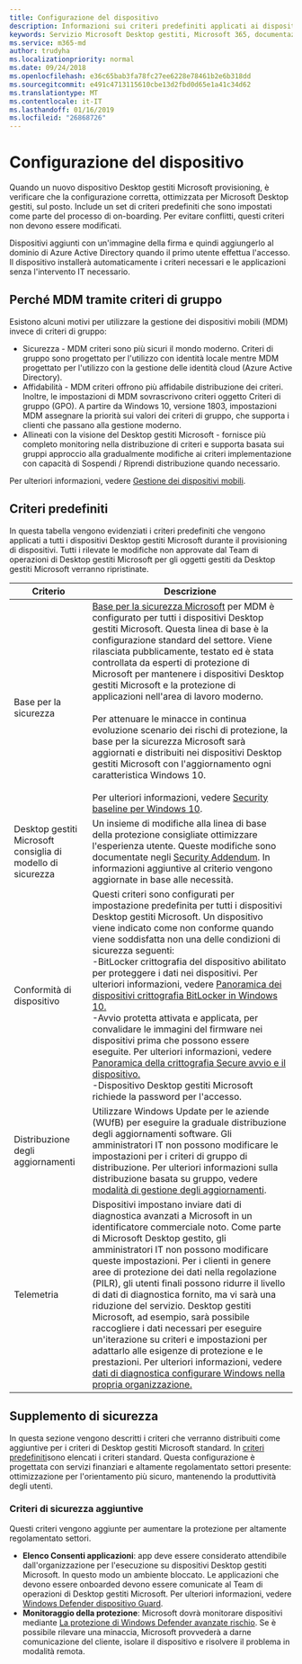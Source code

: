 ```yaml
---
title: Configurazione del dispositivo
description: Informazioni sui criteri predefiniti applicati ai dispositivi Desktop gestiti Microsoft.
keywords: Servizio Microsoft Desktop gestiti, Microsoft 365, documentazione
ms.service: m365-md
author: trudyha
ms.localizationpriority: normal
ms.date: 09/24/2018
ms.openlocfilehash: e36c65bab3fa78fc27ee6228e78461b2e6b318dd
ms.sourcegitcommit: e491c4713115610cbe13d2fbd0d65e1a41c34d62
ms.translationtype: MT
ms.contentlocale: it-IT
ms.lasthandoff: 01/16/2019
ms.locfileid: "26868726"
---
```

# <a name="device-configuration"></a>Configurazione del dispositivo


<!--This topic is the target for a "Learn more" link in the Enterprise Agreement (aka.ms/dev-config); do not delete.-->

<!-- Device configuration and Security Addendum-->

Quando un nuovo dispositivo Desktop gestiti Microsoft provisioning, è verificare che la configurazione corretta, ottimizzata per Microsoft Desktop gestiti, sul posto. Include un set di criteri predefiniti che sono impostati come parte del processo di on-boarding. Per evitare conflitti, questi criteri non devono essere modificati. 

Dispositivi aggiunti con un'immagine della firma e quindi aggiungerlo al dominio di Azure Active Directory quando il primo utente effettua l'accesso. Il dispositivo installerà automaticamente i criteri necessari e le applicazioni senza l'intervento IT necessario.

## <a name="why-mdm-over-group-policy"></a>Perché MDM tramite criteri di gruppo

Esistono alcuni motivi per utilizzare la gestione dei dispositivi mobili (MDM) invece di criteri di gruppo:

- Sicurezza - MDM criteri sono più sicuri il mondo moderno. Criteri di gruppo sono progettato per l'utilizzo con identità locale mentre MDM progettato per l'utilizzo con la gestione delle identità cloud (Azure Active Directory).
- Affidabilità - MDM criteri offrono più affidabile distribuzione dei criteri. Inoltre, le impostazioni di MDM sovrascrivono criteri oggetto Criteri di gruppo (GPO). A partire da Windows 10, versione 1803, impostazioni MDM assegnare la priorità sui valori dei criteri di gruppo, che supporta i clienti che passano alla gestione moderno. 
- Allineati con la visione del Desktop gestiti Microsoft - fornisce più completo monitoring nella distribuzione di criteri e supporta basata sui gruppi approccio alla gradualmente modifiche ai criteri implementazione con capacità di Sospendi / Riprendi distribuzione quando necessario.

Per ulteriori informazioni, vedere [Gestione dei dispositivi mobili](https://docs.microsoft.com/windows/client-management/mdm/). 

## <a name="default-policies"></a>Criteri predefiniti

In questa tabella vengono evidenziati i criteri predefiniti che vengono applicati a tutti i dispositivi Desktop gestiti Microsoft durante il provisioning di dispositivi. Tutti i rilevate le modifiche non approvate dal Team di operazioni di Desktop gestiti Microsoft per gli oggetti gestiti da Desktop gestiti Microsoft verranno ripristinate.

Criterio | Descrizione
--- | ---
Base per la sicurezza | [Base per la sicurezza Microsoft](https://docs.microsoft.com/windows/device-security/windows-security-baselines) per MDM è configurato per tutti i dispositivi Desktop gestiti Microsoft. Questa linea di base è la configurazione standard del settore. Viene rilasciata pubblicamente, testato ed è stata controllata da esperti di protezione di Microsoft per mantenere i dispositivi Desktop gestiti Microsoft e la protezione di applicazioni nell'area di lavoro moderno.<br><br>Per attenuare le minacce in continua evoluzione scenario dei rischi di protezione, la base per la sicurezza Microsoft sarà aggiornati e distribuiti nei dispositivi Desktop gestiti Microsoft con l'aggiornamento ogni caratteristica Windows 10.<br><br>Per ulteriori informazioni, vedere [Security baseline per Windows 10](https://blogs.technet.microsoft.com/secguide/2017/10/18/security-baseline-for-windows-10-fall-creators-update-v1709-final/).
Desktop gestiti Microsoft consiglia di modello di sicurezza | Un insieme di modifiche alla linea di base della protezione consigliate ottimizzare l'esperienza utente.  Queste modifiche sono documentate negli [Security Addendum](#security-addendum). In informazioni aggiuntive al criterio vengono aggiornate in base alle necessità.  
Conformità di dispositivo | Questi criteri sono configurati per impostazione predefinita per tutti i dispositivi Desktop gestiti Microsoft. Un dispositivo viene indicato come non conforme quando viene soddisfatta non una delle condizioni di sicurezza seguenti:<br>-BitLocker crittografia del dispositivo abilitato per proteggere i dati nei dispositivi. Per ulteriori informazioni, vedere [Panoramica dei dispositivi crittografia BitLocker in Windows 10.](https://docs.microsoft.com/windows/security/information-protection/bitlocker/bitlocker-device-encryption-overview-windows-10)<br>-Avvio protetta attivata e applicata, per convalidare le immagini del firmware nei dispositivi prima che possono essere eseguite. Per ulteriori informazioni, vedere [Panoramica della crittografia Secure avvio e il dispositivo.](https://docs.microsoft.com/windows-hardware/drivers/bringup/secure-boot-and-device-encryption-overview)<br>-Dispositivo Desktop gestiti Microsoft richiede la password per l'accesso.
Distribuzione degli aggiornamenti | Utilizzare Windows Update per le aziende (WUfB) per eseguire la graduale distribuzione degli aggiornamenti software. Gli amministratori IT non possono modificare le impostazioni per i criteri di gruppo di distribuzione. Per ulteriori informazioni sulla distribuzione basata su gruppo, vedere [modalità di gestione degli aggiornamenti](../working-with-managed-desktop/updates.md).
Telemetria | Dispositivi impostano inviare dati di diagnostica avanzati a Microsoft in un identificatore commerciale noto. Come parte di Microsoft Desktop gestito, gli amministratori IT non possono modificare queste impostazioni. Per i clienti in genere aree di protezione dei dati nella regolazione (PILR), gli utenti finali possono ridurre il livello di dati di diagnostica fornito, ma vi sarà una riduzione del servizio. Desktop gestiti Microsoft, ad esempio, sarà possibile raccogliere i dati necessari per eseguire un'iterazione su criteri e impostazioni per adattarlo alle esigenze di protezione e le prestazioni. Per ulteriori informazioni, vedere [dati di diagnostica configurare Windows nella propria organizzazione.](https://docs.microsoft.com/windows/privacy/configure-windows-diagnostic-data-in-your-organization#enhanced-level)

 ## <a name="security-addendum"></a>Supplemento di sicurezza

 In questa sezione vengono descritti i criteri che verranno distribuiti come aggiuntive per i criteri di Desktop gestiti Microsoft standard. In [criteri predefiniti](#default-policies)sono elencati i criteri standard. Questa configurazione è progettata con servizi finanziari e altamente regolamentato settori presente: ottimizzazione per l'orientamento più sicuro, mantenendo la produttività degli utenti.

 ### <a name="additional-security-policies"></a>Criteri di sicurezza aggiuntive

 Questi criteri vengono aggiunte per aumentare la protezione per altamente regolamentato settori. 
 - **Elenco Consenti applicazioni**: app deve essere considerato attendibile dall'organizzazione per l'esecuzione su dispositivi Desktop gestiti Microsoft. In questo modo un ambiente bloccato. Le applicazioni che devono essere onboarded devono essere comunicate al Team di operazioni di Desktop gestiti Microsoft. Per ulteriori informazioni, vedere [Windows Defender dispositivo Guard](https://docs.microsoft.com/windows/device-security/device-guard/device-guard-deployment-guide).
 - **Monitoraggio della protezione**: Microsoft dovrà monitorare dispositivi mediante [La protezione di Windows Defender avanzate rischio](https://docs.microsoft.com/windows/security/threat-protection/windows-defender-atp/windows-defender-advanced-threat-protection). Se è possibile rilevare una minaccia, Microsoft provvederà a darne comunicazione del cliente, isolare il dispositivo e risolvere il problema in modalità remota. 

